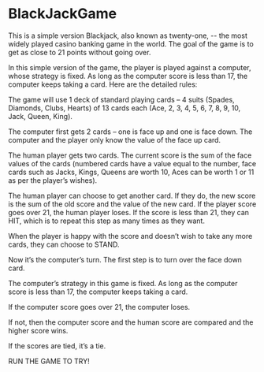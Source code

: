 # BlackJackGame
This is a simple version Blackjack, also known as twenty-one, -- the most widely played casino banking game in the world.
The goal of the game is to get as close to 21 points without going over.

In this simple version of the game, the player is played against a computer, whose strategy is fixed. As long as the computer score is less than 17, the computer keeps taking a card. Here are the detailed rules:

The game will use 1 deck of standard playing cards – 4 suits (Spades, Diamonds, Clubs, Hearts) of 13 cards each (Ace, 2, 3, 4, 5, 6, 7, 8, 9, 10, Jack, Queen, King).

The computer first gets 2 cards – one is face up and one is face down. The computer and the player only know the value of the face up card.

The human player gets two cards. The current score is the sum of the face values of the cards (numbered cards have a value equal to the number, face cards such as Jacks, Kings, Queens are worth 10, Aces can be worth 1 or 11 as per the player’s wishes).

The human player can choose to get another card. If they do, the new score is the sum of the old score and the value of the new card. If the player score goes over 21, the human player loses. If the score is less than 21, they can HIT, which is to repeat this step as many times as they want.

When the player is happy with the score and doesn’t wish to take any more cards, they can choose to STAND.

Now it’s the computer’s turn. The first step is to turn over the face down card.

The computer’s strategy in this game is fixed. As long as the computer score is less than 17, the computer keeps taking a card.

If the computer score goes over 21, the computer loses. 

If not, then the computer score and the human score are compared and the higher score wins.

If the scores are tied, it’s a tie.

RUN THE GAME TO TRY!

